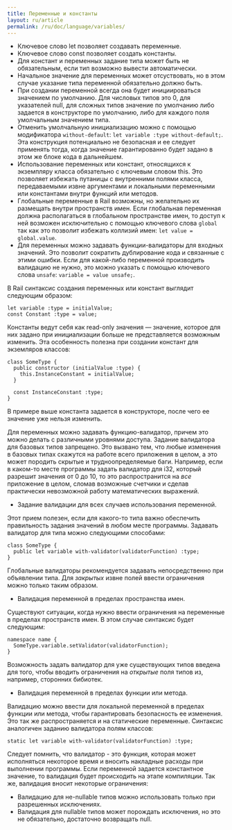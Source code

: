 ```yaml
---
title: Переменные и константы
layout: ru/article
permalink: /ru/doc/language/variables/
---
```


* Ключевое слово let позволяет создавать переменные.
* Ключевое слово const позволяет создать константы.
* Для констант и переменных задание типа может быть не обязательным, если тип возможно вывести автоматически.
* Начальное значение для переменных может отсуствовать, но в этом случае указание типа переменной обязательно должно быть.
* При создании переменной всегда она будет инициироваться значением по умолчанию. Для числовых типов это 0, для указателей null, для сложных типов значение по умолчанию либо задается в конструкторе по умолчанию, либо для каждого поля умолчальным значением типа.
* Отменить умолчальную инициализацию можно с помощью модификатора `without-default`: `let variable :type without-default;`. Эта конструкция потенциально не безопасная и ее следует применять тогда, когда значение гарантированно будет задано в этом же блоке кода в дальнейшем.
* Использование переменных или констант, относящихся к экземпляру класса обязательно с ключевым словом this. Это позволяет избежать путаницы с внутренними полями класса, передаваемыми извне аргументами и локальными переменными или константами внутри функций или методов.
* Глобальные переменные в Rail возможны, но желательно их размещать внутри пространств имен. Если глобальная переменная должна располагаться в глобальном пространстве имен, то доступ к ней возможен исключительно с помощью ключевого слова `global` так как это позволит избежать коллизий имен: `let value = global.value`.
* Для переменных можно задавать функции-валидаторы для входных значений. Это позволит сократить дублирование кода и связанные с этими ошибки. Если для какой-либо переменной производить валидацию не нужно, это можно указать с помощью ключевого слова `unsafe`: `variable = value unsafe;`.

В Rail синтаксис создания переменных или констант выглядит следующим образом:

```
let variable :type = initialValue;
const Constant :type = value;
```

Константы ведут себя как read-only значения — значение, которое для них задано при инициализации больше не представляется возможным изменить. Эта особенность полезна при создании констант для экземляров классов:

```
class SomeType {
  public constructor (initialValue :type) {
    this.InstanceConstant = initialValue;
  }
  
  const InstanceConstant :type;
}
```

В примере выше константа задается в конструкторе, после чего ее значение уже нельзя изменить.

Для переменных можно задавать функцию-валидатор, причем это можно делать с различными уровнями доступа. Задание валидатора для базовых типов запрещено. Это вызвано тем, что любые изменения в базовых типах скажутся на работе всего приложения в целом, а это может породить скрытые и трудноопределяемые баги. Например, если в каком-то месте программы задать валидатор для i32, который разрешит значения от 0 до 10, то это распространится на _все_ приложение в целом, сломав возможные счетчики и сделав практически невозможной работу математических выражений.

  * Задание валидации для всех случаев использования переменной.

Этот прием полезен, если для какого-то типа важно обеспечить правильность задания значений в любом месте программы. Задавать валидатор для типа можно следующими способами:

```
class SomeType {
  public let variable with-validator(validatorFunction) :type;
}
```

Глобальные валидаторы рекомендуется задавать непосредственно при объявлении типа. Для _закрытых_ извне полей ввести ограничения можно только таким образом.

  * Валидация переменной в пределах пространства имен.

Существуют ситуации, когда нужно ввести ограничения на переменные в пределах пространств имен. В этом случае синтаксис будет следующим:

```
namespace name {
  SomeType.variable.setValidator(validatorFunction);
}
```

Возможность задать валидатор для уже существующих типов введена для того, чтобы вводить ограничения на _открытые_ поля типов из, например, сторонних бибиотек.

  * Валидация переменной в пределах функции или метода.
  
Валидацию можно ввести для локальной переменной в пределах функции или метода, чтобы гарантировать безопасность ее изменения. Это так же распространяется и на статические переменные. Синтаксис аналогичен заданию валидатора полям классов:

```
static let variable with-validator(validatorFunction) :type;
```

Следует помнить, что валидатор - это функция, которая может исполняться некоторое время и вносить накладные расходы при выполнении программы. Если переменной задается константное значение, то валидация будет происходить на этапе компиляции. Так же, валидация вносит некоторые ограничения:

* Валидацию для не-nullable типов можно использовать только при разрешенных исключениях.
* Валидация для nullable типов может порождать исключения, но это не обязательно, достаточно возвращать null.
